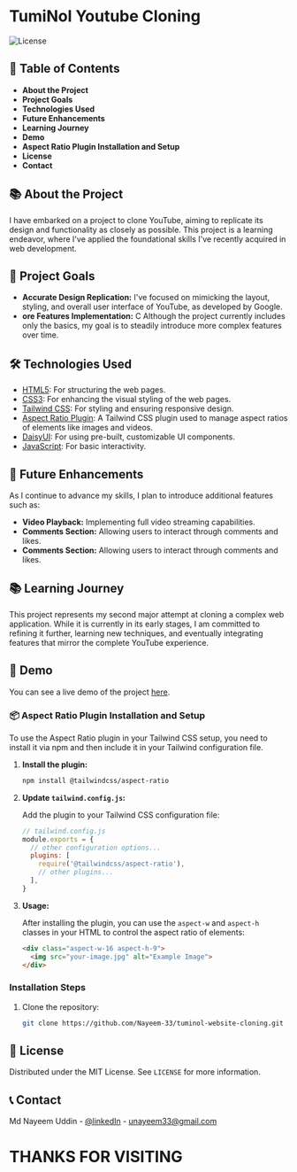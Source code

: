 # TumiNol Youtube Cloning

![License](https://img.shields.io/badge/license-MIT-blue.svg) 

## 📖 Table of Contents

- **About the Project**
- **Project Goals**
- **Technologies Used**
- **Future Enhancements**
- **Learning Journey**
- **Demo**
- **Aspect Ratio Plugin Installation and Setup**
- **License**
- **Contact**

## 📚 About the Project

I have embarked on a project to clone YouTube, aiming to replicate its design and functionality as closely as possible. This project is a learning endeavor, where I've applied the foundational skills I've recently acquired in web development.

## 🎯 Project Goals

- <strong>Accurate Design Replication:</strong> I've focused on mimicking the layout, styling, and overall user interface of YouTube, as developed by Google.
- <strong>ore Features Implementation:</strong> C Although the project currently includes only the basics, my goal is to steadily introduce more complex features over time.

## 🛠️ Technologies Used

- [HTML5](https://www.w3schools.com/html/): For structuring the web pages.
- [CSS3](https://www.w3schools.com/css/): For enhancing the visual styling of the web pages.
- [Tailwind CSS](https://tailwindcss.com/): For styling and ensuring responsive design.
- [Aspect Ratio Plugin](https://github.com/tailwindlabs/tailwindcss-aspect-ratio): A Tailwind CSS plugin used to manage aspect ratios of elements like images and videos.
- [DaisyUI](https://daisyui.com/): For using pre-built, customizable UI components.
- [JavaScript](https://www.w3schools.com/js/): For basic interactivity.

## 🚀 Future Enhancements

As I continue to advance my skills, I plan to introduce additional features such as:

- <strong>Video Playback:</strong> Implementing full video streaming capabilities.
- <strong>Comments Section:</strong> Allowing users to interact through comments and likes.
- <strong>Comments Section:</strong> Allowing users to interact through comments and likes.

## 📚 Learning Journey
This project represents my second major attempt at cloning a complex web application. While it is currently in its early stages, I am committed to refining it further, learning new techniques, and eventually integrating features that mirror the complete YouTube experience.

## 🎥 Demo

You can see a live demo of the project [here](https://nayeem-33.github.io/tuminol-website-cloning/).

### 📦 Aspect Ratio Plugin Installation and Setup

To use the Aspect Ratio plugin in your Tailwind CSS setup, you need to install it via npm and then include it in your Tailwind configuration file.

1. **Install the plugin:**

   ```bash
   npm install @tailwindcss/aspect-ratio
   ```

2. **Update `tailwind.config.js`:**

   Add the plugin to your Tailwind CSS configuration file:

   ```javascript
   // tailwind.config.js
   module.exports = {
     // other configuration options...
     plugins: [
       require('@tailwindcss/aspect-ratio'),
       // other plugins...
     ],
   }
   ```

3. **Usage:**

   After installing the plugin, you can use the `aspect-w` and `aspect-h` classes in your HTML to control the aspect ratio of elements:

   ```html
   <div class="aspect-w-16 aspect-h-9">
     <img src="your-image.jpg" alt="Example Image">
   </div>
   ```

### Installation Steps

1. Clone the repository:
   ```bash
   git clone https://github.com/Nayeem-33/tuminol-website-cloning.git
   ```

## 📝 License

Distributed under the MIT License. See `LICENSE` for more information.

## 📞 Contact

Md Nayeem Uddin - [@linkedIn](https://www.linkedin.com/in/nayeem33/) - unayeem33@gmail.com

# THANKS FOR VISITING
